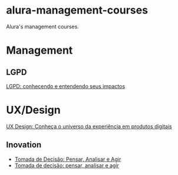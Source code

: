 # alura-management-courses #

Alura's management courses.

# Management #

## LGPD ##

[LGPD: conhecendo e entendendo seus impactos](https://cursos.alura.com.br/course/lgpd-visao-impactos "lgpd")

# UX/Design #

[UX Design: Conheça o universo da experiência em produtos digitais](https://cursos.alura.com.br/course/ux-design-conheca-universo-experiencia-produtos-digitais "ux-design-conheca-universo-experiencia-produtos-digitais")

## Inovation ##

- [Tomada de Decisão: Pensar, Analisar e Agir](https://cursos.alura.com.br/course/tomada-decisao-pensar-analisar-agir "Instructor: Lunna Dias")
- [Tomada de decisão: pensar, analisar e agir](https://cursos.alura.com.br/course/tomada-de-decisao-pensar-analisar-agir "Instructor: Tayná Carvalho")
